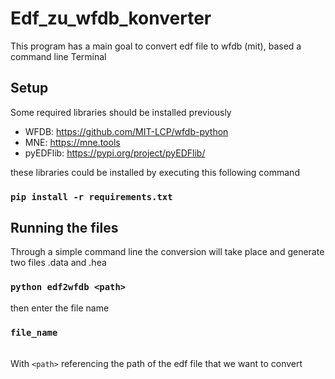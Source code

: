 # Edf_zu_wfdb_konverter

This program has a main goal to convert edf file to wfdb (mit), based a command line Terminal 

## Setup 
Some required libraries should be installed previously 
- WFDB: https://github.com/MIT-LCP/wfdb-python 
- MNE: https://mne.tools
- pyEDFlib: https://pypi.org/project/pyEDFlib/

these libraries could be installed by executing this following command 

### `pip install -r requirements.txt`

## Running the files 
Through a simple command line the conversion will take place and generate two files .data and .hea 
### `python edf2wfdb <path>`
then enter the file name
### `file_name`
<br> With `<path>` referencing the path of the edf file that we want to convert 



